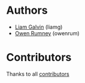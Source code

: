 # Authors

- [Liam Galvin][liamg] (liamg)
- [Owen Rumney][owenrum] (owenrum)

# Contributors

Thanks to all [contributors][contributors]

[liamg]: https://github.com/liamg
[owenrum]: https://github.com/owenrum
[contributors]: https://github.com/aquasecurity/tfsec/graphs/contributors